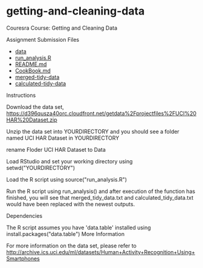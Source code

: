 # getting-and-cleaning-data
Couresra Course: Getting and Cleaning Data

Assignment Submission Files
- [data](https://github.com/prashanthrao19/getting-and-cleaning-data/tree/master/data)
- [run_analysis.R](https://github.com/prashanthrao19/getting-and-cleaning-data/blob/master/run_analysis.R)
- [README.md](https://github.com/prashanthrao19/getting-and-cleaning-data/blob/master/README.md)
- [CookBook.md](https://github.com/prashanthrao19/getting-and-cleaning-data/blob/master/Code%20Book.MD)
- [merged-tidy-data](https://github.com/prashanthrao19/getting-and-cleaning-data/blob/master/merged_tidy_data.txt)
- [calculated-tidy-data](https://github.com/prashanthrao19/getting-and-cleaning-data/blob/master/calculated_tidy_data.txt)

Instructions

Download the data set, https://d396qusza40orc.cloudfront.net/getdata%2Fprojectfiles%2FUCI%20HAR%20Dataset.zip 

Unzip the data set into YOURDIRECTORY and you should see a folder named UCI HAR Dataset in YOURDIRECTORY

rename Floder UCI HAR Dataset to Data

Load RStudio and set your working directory using setwd("YOURDIRECTORY")

Load the R script using source("run_analysis.R")

Run the R script using run_analysis() and after execution of the function has finished, you will see that merged_tidy_data.txt and calculated_tidy_data.txt would have been replaced with the newest outputs.

Dependencies

The R script assumes you have 'data.table' installed using install.packages("data.table")
More Information

For more information on the data set, please refer to http://archive.ics.uci.edu/ml/datasets/Human+Activity+Recognition+Using+Smartphones
